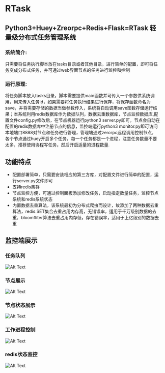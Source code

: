 # RTask
## Python3+Huey+Zreorpc+Redis+Flask=RTask 轻量级分布式任务管理系统
### 系统简介:
只需要将任务执行脚本放在tasks目录或者其他目录，进行简单的配置，即可将任务变成分布式任务，并可通过web界面节点的任务进行监控和控制

### 运行原理:
将任务脚本放入tasks目录，脚本需要提供main函数并可传入一个参数供系统调用，用来传入任务id，如果需要将任务执行结果进行保存，将保存函数命名为save，并将需要存储的数据当做参数传入，系统将自动调用save函数存储运行结果；本系统利用redis数据库作为数据队列，数据去重数据库，节点监控数据库,配置文件config.py修改后，在节点机器运行python3 server.py即可，节点会自动在配置的redis数据库中注册节点的信息，监控端运行python3 monitor.py即可访问本地端口8888对节点和任务进行管理，管理端通过zerorpc远程调用控制节点，各个节点通过huey开启多个任务，每一个任务都是一个进程，注意任务数量不要太多，推荐使用协程写任务，然后开启适量的进程数量.

## 功能特点
+ 配置部署简单，只需要安装相应的第三方库，对配置文件进行简单的配置，运行server.py文件即可
+ 支持redis集群
+ 节点监控方便，可通过控制面板添加修改任务，启动指定数量任务，监控节点系统和redis系统状态
+ 内置数据去重算法，该系统最初为分布式爬虫而设计，故添加了两种数据去重算法，redis SET集合去重占用内存高，无错误率，适用于千万级别数据的去重，bloomfliter算法去重占用内存低，存在错误率，适用于上亿级别的数据去重

## 监控端展示
### 任务队列
![Alt Text](https://github.com/HatBoy/RTask/tree/master/images/queues.png)

### 节点展示
![Alt Text](https://github.com/HatBoy/RTask/tree/master/images/nodes.png)

### 节点状态展示
![Alt Text](https://github.com/HatBoy/RTask/tree/master/images/nodeinfo.png)

### 工作进程控制
![Alt Text](https://github.com/HatBoy/RTask/tree/master/images/workers.png)

### redis状态监控
![Alt Text](https://github.com/HatBoy/RTask/tree/master/images/redis.png)